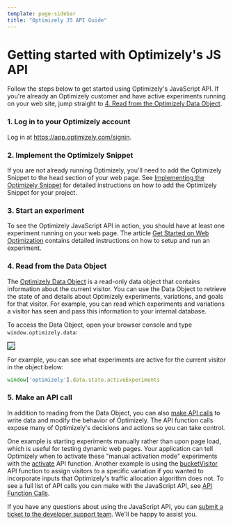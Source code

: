 ```yaml
---
template: page-sidebar
title: "Optimizely JS API Guide"
---
```


# Getting started with Optimizely's JS API

Follow the steps below to get started using Optimizely's JavaScript API. If you're already an Optimizely customer and have active experiments running on your web site, jump straight to [4. Read from the Optimizely Data Object](#read).

### 1. Log in to your Optimizely account

Log in at <a href="https://app.optimizely.com/signin" target="_blank">https://app.optimizely.com/signin</a>.

### 2. Implement the Optimizely Snippet

If you are not already running Optimizely, you'll need to add the Optimizely Snippet to the head section of your web page. See [Implementing the Optimizely Snippet](https://help.optimizely.com/hc/en-us/articles/200040095) for detailed instructions on how to add the Optimizely Snippet for your project.

### 3. Start an experiment

To see the Optimizely JavaScript API in action, you should have at least one experiment running on your web page. The article [Get Started on Web Optimization](https://help.optimizely.com/hc/en-us/articles/200159574) contains detailed instructions on how to setup and run an experiment.

<a name="read"></a>
### 4. Read from the Data Object

The [Optimizely Data Object](/javascript/reference#the-data-object) is a read-only data object that contains information about the current visitor. You can use the Data Object to retrieve the state of and details about Optimizely experiments, variations, and goals for that visitor. For example, you can read which experiments and variations a visitor has seen and pass this information to your internal database.

To access the Data Object, open your browser console and type `window.optimizely.data`:

<img src="../../../assets/img/data-object.gif" border="1">

For example, you can see what experiments are active for the current visitor in the object below:

```javascript
window['optimizely'].data.state.activeExperiments
```

### 5. Make an API call

In addition to reading from the Data Object, you can also [make API calls](/javascript/reference#api-function-calls) to write data and modify the behavior of Optimizely. The API function calls expose many of Optimizely's decisions and actions so you can take control.

One example is starting experiments manually rather than upon page load, which is useful for testing dynamic web pages. Your application can tell Optimizely when to activate these "manual activation mode" experiments with the [activate](/javascript/reference#activate) API function. Another example is using the [bucketVisitor](/javascript/reference#bucket-visitor) API function to assign visitors to a specific variation if you wanted to incorporate inputs that Optimizely's traffic allocation algorithm does not. To see a full list of API calls you can make with the JavaScript API, see [API Function Calls](/javascript/reference#api-function-calls).

If you have any questions about using the JavaScript API, you can [submit a ticket to the developer support team](https://optimizely.com/support). We'll be happy to assist you.
